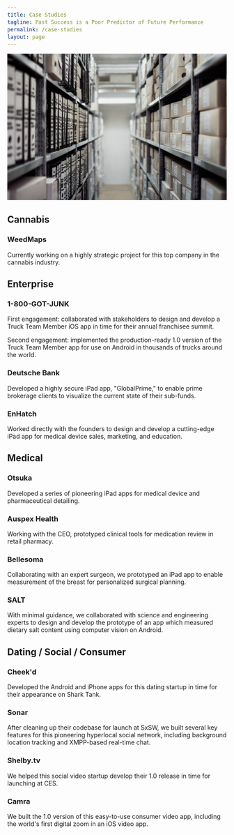 ```yaml
---
title: Case Studies
tagline: Past Success is a Poor Predictor of Future Performance
permalink: /case-studies
layout: page
---
```


<a href="#" class="image featured"><img src="images/archives.jpg" alt="" /></a>

## Cannabis

### WeedMaps 

Currently working on a highly strategic project for this top company in the cannabis industry.

## Enterprise

### 1-800-GOT-JUNK

First engagement: collaborated with stakeholders to design and develop a Truck Team Member iOS app in time for their annual franchisee summit.

Second engagement: implemented the production-ready 1.0 version of the Truck Team Member app for use on Android in thousands of trucks around the world.

### Deutsche Bank

Developed a highly secure iPad app, "GlobalPrime," to enable prime brokerage clients to visualize the current state of their sub-funds. 

### EnHatch

Worked directly with the founders to design and develop a cutting-edge iPad app for medical device sales, marketing, and education.

## Medical

### Otsuka

Developed a series of pioneering iPad apps for medical device and pharmaceutical detailing.

### Auspex Health 

Working with the CEO, prototyped clinical tools for medication review in retail pharmacy.

### Bellesoma 

Collaborating with an expert surgeon, we prototyped an iPad app to enable measurement of the breast for personalized surgical planning. 

### SALT 

With minimal guidance, we collaborated with science and engineering experts to design and develop the prototype of an app which measured dietary salt content using computer vision on Android.

## Dating / Social / Consumer

### Cheek'd

Developed the Android and iPhone apps for this dating startup in time for their appearance on Shark Tank.

### Sonar

After cleaning up their codebase for launch at SxSW, we built several key features for this pioneering hyperlocal social network, including background location tracking and XMPP-based real-time chat.

### Shelby.tv

We helped this social video startup develop their 1.0 release in time for launching at CES.

### Camra

We built the 1.0 version of this easy-to-use consumer video app, including the world's first digital zoom in an iOS video app.
